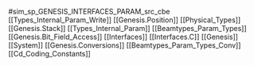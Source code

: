 #sim_sp_GENESIS_INTERFACES_PARAM_src_cbe
[[Types_Internal_Param_Write]]
[[Genesis.Position]]
[[Physical_Types]]
[[Genesis.Stack]]
[[Types_Internal_Param]]
[[Beamtypes_Param_Types]]
[[Genesis.Bit_Field_Access]]
[[Interfaces]]
[[Interfaces.C]]
[[Genesis]]
[[System]]
[[Genesis.Conversions]]
[[Beamtypes_Param_Types_Conv]]
[[Cd_Coding_Constants]]

